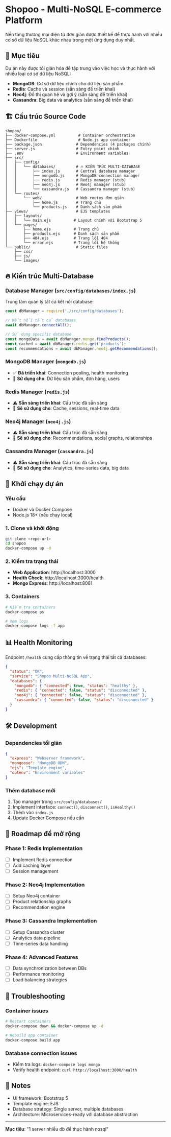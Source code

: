 # Shopoo - Multi-NoSQL E-commerce Platform

Nền tảng thương mại điện tử đơn giản được thiết kế để thực hành với nhiều cơ sở dữ liệu NoSQL khác nhau trong một ứng dụng duy nhất.

## 🎯 Mục tiêu

Dự án này được tối giản hóa để tập trung vào việc học và thực hành với nhiều loại cơ sở dữ liệu NoSQL:
- **MongoDB**: Cơ sở dữ liệu chính cho dữ liệu sản phẩm
- **Redis**: Cache và session (sẵn sàng để triển khai)
- **Neo4j**: Đồ thị quan hệ và gợi ý (sẵn sàng để triển khai)
- **Cassandra**: Big data và analytics (sẵn sàng để triển khai)

## 🏗️ Cấu trúc Source Code

```
shopoo/
├── docker-compose.yml          # Container orchestration
├── Dockerfile                  # Node.js app container
├── package.json               # Dependencies (4 packages chính)
├── server.js                  # Entry point chính
├── .env                       # Environment variables
├── src/
│   ├── config/
│   │   └── databases/         # 🔥 KIẾN TRÚC MULTI-DATABASE
│   │       ├── index.js       # Central database manager
│   │       ├── mongodb.js     # MongoDB connection manager
│   │       ├── redis.js       # Redis manager (stub)
│   │       ├── neo4j.js       # Neo4j manager (stub)
│   │       └── cassandra.js   # Cassandra manager (stub)
│   └── routes/
│       └── web/               # Web routes đơn giản
│           ├── home.js        # Trang chủ
│           └── products.js    # Danh sách sản phẩm
├── views/                     # EJS templates
│   ├── layouts/
│   │   └── main.ejs          # Layout chính với Bootstrap 5
│   └── pages/
│       ├── home.ejs          # Trang chủ
│       ├── products.ejs      # Danh sách sản phẩm
│       ├── 404.ejs           # Trang lỗi 404
│       └── error.ejs         # Trang lỗi hệ thống
└── public/                    # Static files
    ├── css/
    ├── js/
    └── images/
```

## 🔥 Kiến trúc Multi-Database

### Database Manager (`src/config/databases/index.js`)
Trung tâm quản lý tất cả kết nối database:
```javascript
const dbManager = require('./src/config/databases');

// Kết nối tất cả databases
await dbManager.connectAll();

// Sử dụng specific database
const mongoData = await dbManager.mongo.findProducts();
const cached = await dbManager.redis.get('products');
const recommendations = await dbManager.neo4j.getRecommendations();
```

### MongoDB Manager (`mongodb.js`)
- ✅ **Đã triển khai**: Connection pooling, health monitoring
- 🎯 **Sử dụng cho**: Dữ liệu sản phẩm, đơn hàng, users

### Redis Manager (`redis.js`)
- ⚠️ **Sẵn sàng triển khai**: Cấu trúc đã sẵn sàng
- 🎯 **Sẽ sử dụng cho**: Cache, sessions, real-time data

### Neo4j Manager (`neo4j.js`)
- ⚠️ **Sẵn sàng triển khai**: Cấu trúc đã sẵn sàng
- 🎯 **Sẽ sử dụng cho**: Recommendations, social graphs, relationships

### Cassandra Manager (`cassandra.js`)
- ⚠️ **Sẵn sàng triển khai**: Cấu trúc đã sẵn sàng
- 🎯 **Sẽ sử dụng cho**: Analytics, time-series data, big data

## 🚀 Khởi chạy dự án

### Yêu cầu
- Docker và Docker Compose
- Node.js 18+ (nếu chạy local)

### 1. Clone và khởi động
```bash
git clone <repo-url>
cd shopoo
docker-compose up -d
```

### 2. Kiểm tra trạng thái
- **Web Application**: http://localhost:3000
- **Health Check**: http://localhost:3000/health
- **Mongo Express**: http://localhost:8081

### 3. Containers
```bash
# Kiểm tra containers
docker-compose ps

# Xem logs
docker-compose logs -f app
```

## 📊 Health Monitoring

Endpoint `/health` cung cấp thông tin về trạng thái tất cả databases:
```json
{
  "status": "OK",
  "service": "Shopoo Multi-NoSQL App",
  "databases": {
    "mongodb": { "connected": true, "status": "healthy" },
    "redis": { "connected": false, "status": "disconnected" },
    "neo4j": { "connected": false, "status": "disconnected" },
    "cassandra": { "connected": false, "status": "disconnected" }
  }
}
```

## 🛠️ Development

### Dependencies tối giản
```json
{
  "express": "Webserver framework",
  "mongoose": "MongoDB ODM",
  "ejs": "Template engine",
  "dotenv": "Environment variables"
}
```

### Thêm database mới
1. Tạo manager trong `src/config/databases/`
2. Implement interface: `connect()`, `disconnect()`, `isHealthy()`
3. Thêm vào `index.js`
4. Update Docker Compose nếu cần

## 🎯 Roadmap để mở rộng

### Phase 1: Redis Implementation
- [ ] Implement Redis connection
- [ ] Add caching layer
- [ ] Session management

### Phase 2: Neo4j Implementation
- [ ] Setup Neo4j container
- [ ] Product relationship graphs
- [ ] Recommendation engine

### Phase 3: Cassandra Implementation
- [ ] Setup Cassandra cluster
- [ ] Analytics data pipeline
- [ ] Time-series data handling

### Phase 4: Advanced Features
- [ ] Data synchronization between DBs
- [ ] Performance monitoring
- [ ] Load balancing strategies

## 🐛 Troubleshooting

### Container issues
```bash
# Restart containers
docker-compose down && docker-compose up -d

# Rebuild app container
docker-compose build app
```

### Database connection issues
- Kiểm tra logs: `docker-compose logs mongo`
- Verify health endpoint: `curl http://localhost:3000/health`

## 📝 Notes

- UI framework: Bootstrap 5
- Template engine: EJS
- Database strategy: Single server, multiple databases
- Architecture: Microservices-ready với database abstraction

---
**Mục tiêu**: "1 server nhiều db để thực hành nosql" 

